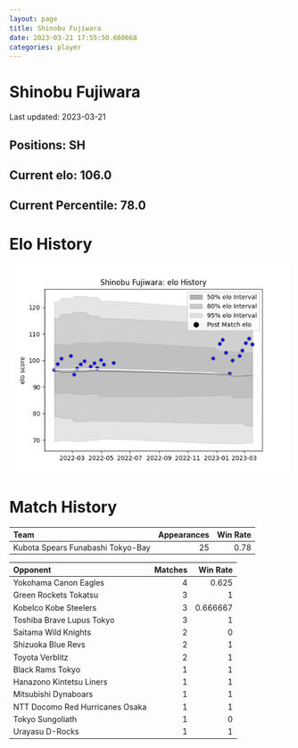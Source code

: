 ```yaml
---  
layout: page  
title: Shinobu Fujiwara  
date: 2023-03-21 17:55:50.660668  
categories: player  
---
```

# Shinobu Fujiwara


Last updated: 2023-03-21
## Positions: SH

## Current elo: 106.0

## Current Percentile: 78.0

# Elo History


![elo history](history_ShinobuFujiwara.png)
# Match History


| Team                              |   Appearances |   Win Rate |
|:----------------------------------|--------------:|-----------:|
| Kubota Spears Funabashi Tokyo-Bay |            25 |       0.78 |

| Opponent                        |   Matches |   Win Rate |
|:--------------------------------|----------:|-----------:|
| Yokohama Canon Eagles           |         4 |   0.625    |
| Green Rockets Tokatsu           |         3 |   1        |
| Kobelco Kobe Steelers           |         3 |   0.666667 |
| Toshiba Brave Lupus Tokyo       |         3 |   1        |
| Saitama Wild Knights            |         2 |   0        |
| Shizuoka Blue Revs              |         2 |   1        |
| Toyota Verblitz                 |         2 |   1        |
| Black Rams Tokyo                |         1 |   1        |
| Hanazono Kintetsu Liners        |         1 |   1        |
| Mitsubishi Dynaboars            |         1 |   1        |
| NTT Docomo Red Hurricanes Osaka |         1 |   1        |
| Tokyo Sungoliath                |         1 |   0        |
| Urayasu D-Rocks                 |         1 |   1        |